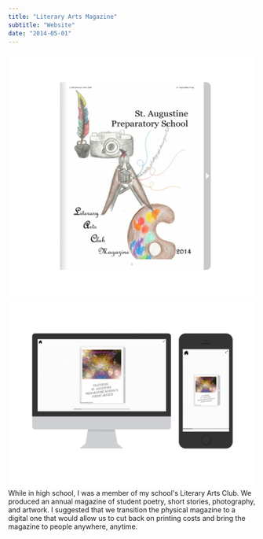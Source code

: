 ```yaml
---
title: "Literary Arts Magazine"
subtitle: "Website"
date: "2014-05-01"
---
```

![Icon](./icon.png)
![Screenshot](./screenshot.png)
While in high school, I was a member of my school's Literary Arts Club. We produced an annual magazine of student poetry, short stories, photography, and artwork. I suggested that we transition the physical magazine to a digital one that would allow us to cut back on printing costs and bring the magazine to people anywhere, anytime.